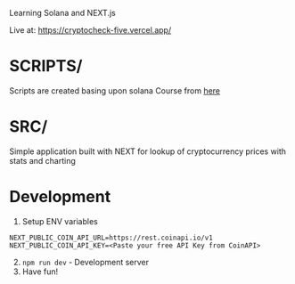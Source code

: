 Learning Solana and NEXT.js

Live at: https://cryptocheck-five.vercel.app/

# SCRIPTS/
Scripts are created basing upon solana Course from [here](https://solana.com/developers/courses/intro-to-solana)

# SRC/
Simple application built with NEXT for lookup of cryptocurrency prices with stats and charting

# Development
1. Setup ENV variables
```
NEXT_PUBLIC_COIN_API_URL=https://rest.coinapi.io/v1
NEXT_PUBLIC_COIN_API_KEY=<Paste your free API Key from CoinAPI>
```
2. `npm run dev` - Development server
3. Have fun!
